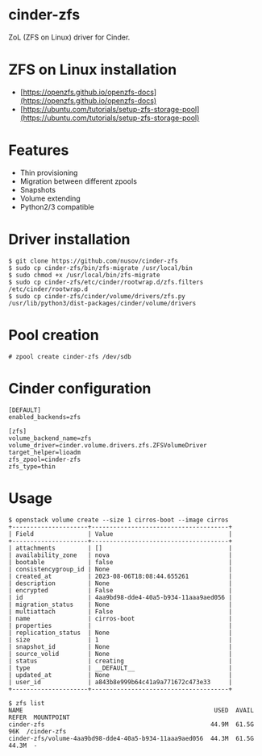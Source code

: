 # cinder-zfs
ZoL (ZFS on Linux) driver for Cinder.

# ZFS on Linux installation
* [https://openzfs.github.io/openzfs-docs](https://openzfs.github.io/openzfs-docs)
* [https://ubuntu.com/tutorials/setup-zfs-storage-pool](https://ubuntu.com/tutorials/setup-zfs-storage-pool)

# Features
* Thin provisioning
* Migration between different zpools
* Snapshots
* Volume extending
* Python2/3 compatible

# Driver installation

```
$ git clone https://github.com/nusov/cinder-zfs
$ sudo cp cinder-zfs/bin/zfs-migrate /usr/local/bin
$ sudo chmod +x /usr/local/bin/zfs-migrate
$ sudo cp cinder-zfs/etc/cinder/rootwrap.d/zfs.filters /etc/cinder/rootwrap.d
$ sudo cp cinder-zfs/cinder/volume/drivers/zfs.py /usr/lib/python3/dist-packages/cinder/volume/drivers
```

# Pool creation
```
# zpool create cinder-zfs /dev/sdb
```

# Cinder configuration
```
[DEFAULT]
enabled_backends=zfs

[zfs]
volume_backend_name=zfs
volume_driver=cinder.volume.drivers.zfs.ZFSVolumeDriver
target_helper=lioadm
zfs_zpool=cinder-zfs
zfs_type=thin
```

# Usage
```
$ openstack volume create --size 1 cirros-boot --image cirros
+---------------------+--------------------------------------+
| Field               | Value                                |
+---------------------+--------------------------------------+
| attachments         | []                                   |
| availability_zone   | nova                                 |
| bootable            | false                                |
| consistencygroup_id | None                                 |
| created_at          | 2023-08-06T18:08:44.655261           |
| description         | None                                 |
| encrypted           | False                                |
| id                  | 4aa9bd98-dde4-40a5-b934-11aaa9aed056 |
| migration_status    | None                                 |
| multiattach         | False                                |
| name                | cirros-boot                          |
| properties          |                                      |
| replication_status  | None                                 |
| size                | 1                                    |
| snapshot_id         | None                                 |
| source_volid        | None                                 |
| status              | creating                             |
| type                | __DEFAULT__                          |
| updated_at          | None                                 |
| user_id             | a843b8e999b64c41a9a771672c473e33     |
+---------------------+--------------------------------------+

$ zfs list
NAME                                                     USED  AVAIL     REFER  MOUNTPOINT
cinder-zfs                                              44.9M  61.5G       96K  /cinder-zfs
cinder-zfs/volume-4aa9bd98-dde4-40a5-b934-11aaa9aed056  44.3M  61.5G     44.3M  -
```
